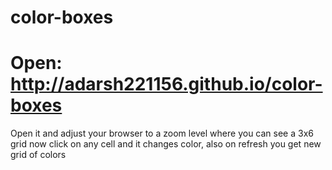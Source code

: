 # color-boxes
# Open: http://adarsh221156.github.io/color-boxes

Open it and adjust your browser to a zoom level where you can see a 3x6 grid
now click on any cell and it changes color, also on refresh you get new grid of colors
